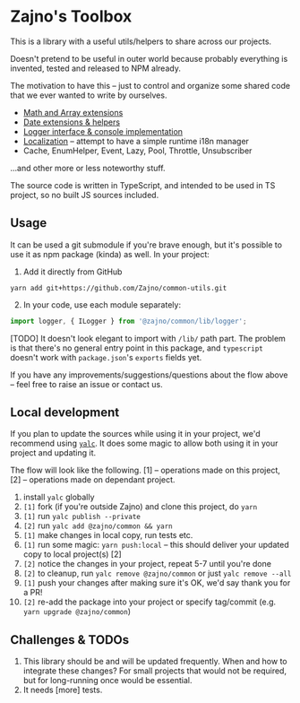 # Zajno's Toolbox

This is a library with a useful utils/helpers to share across our projects.

Doesn't pretend to be useful in outer world because probably everything is invented, tested and released to NPM already.

The motivation to have this – just to control and organize some shared code that we ever wanted to write by ourselves.


* [Math and Array extensions](./src/math/index.ts)
* [Date extensions & helpers](./src/dates/index.ts)
* [Logger interface & console implementation](./src/logger/index.ts)
* [Localization](./src/services/localization/LocalizationManager.ts) – attempt to have a simple runtime i18n manager
* Cache, EnumHelper, Event, Lazy, Pool, Throttle, Unsubscriber

...and other more or less noteworthy stuff.

The source code is written in TypeScript, and intended to be used in TS project, so no built JS sources included.


## Usage

It can be used a git submodule if you're brave enough, but it's possible to use it as npm package (kinda) as well. In your project:

1. Add it directly from GitHub

```
yarn add git+https://github.com/Zajno/common-utils.git
```

2. In your code, use each module separately:

```typescript
import logger, { ILogger } from '@zajno/common/lib/logger';
```

[TODO] It doesn't look elegant to import with `/lib/` path part. The problem is that there's no general entry point in this package, and `typescript` doesn't work with `package.json`'s `exports` fields yet.

If you have any improvements/suggestions/questions about the flow above – feel free to raise an issue or contact us.

## Local development

If you plan to update the sources while using it in your project, we'd recommend using [`yalc`](https://www.npmjs.com/package/yalc). It does some magic to allow both using it in your project and updating it.

The flow will look like the following. [1] – operations made on this project, [2] – operations made on dependant project.

1. install `yalc` globally
2. `[1]` fork (if you're outside Zajno) and clone this project, do `yarn`
3. `[1]` run `yalc publish --private`
4. `[2]` run `yalc add @zajno/common && yarn`
5. `[1]` make changes in local copy, run tests etc.
6. `[1]` run some magic: `yarn push:local` – this should deliver your updated copy to local project(s) [2]
7. `[2]` notice the changes in your project, repeat 5-7 until you're done
8. `[2]` to cleanup, run `yalc remove @zajno/common` or just `yalc remove --all`
9. `[1]` push your changes after making sure it's OK, we'd say thank you for a PR!
9. `[2]` re-add the package into your project or specify tag/commit (e.g. `yarn upgrade @zajno/common`)

## Challenges & TODOs

1. This library should be and will be updated frequently. When and how to integrate these changes? For small projects that would not be required, but for long-running once would be essential.
2. It needs [more] tests.
